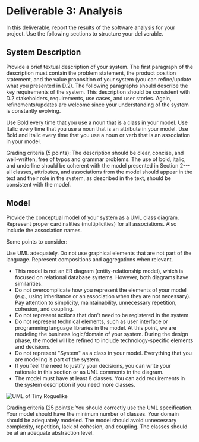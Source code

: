 # Deliverable 3: Analysis

In this deliverable, report the results of the software analysis for your project. Use the following sections to structure your deliverable.

## System Description
Provide a brief textual description of your system. The first paragraph of the description must contain the problem statement, the product position statement, and the value proposition of your system (you can refine/update what you presented in D.2). The following paragraphs should describe the key requirements of the system. This description should be consistent with D.2 stakeholders, requirements, use cases, and user stories. Again, refinements/updates are welcome since your understanding of the system is constantly evolving. 

Use Bold every time that you use a noun that is a class in your model. Use Italic every time that you use a noun that is an attribute in your model. Use Bold and Italic every time that you use a noun or verb that is an association in your model. 

Grading criteria (5 points): The description should be clear, concise, and well-written, free of typos and grammar problems. The use of bold, italic, and underline should be coherent with the model presented in Section 2---all classes, attributes, and associations from the model should appear in the text and their role in the system, as described in the text, should be consistent with the model.  

## Model
Provide the conceptual model of your system as a UML class diagram. Represent proper cardinalities (multiplicities) for all associations. Also include the association names. 
 
Some points to consider:

Use UML adequately. Do not use graphical elements that are not part of the language. Represent compositions and aggregations when relevant.
- This model is not an ER diagram (entity-relationship model), which is focused on relational database systems. However, both diagrams have similarities.
- Do not overcomplicate how you represent the elements of your model (e.g., using inheritance or an association when they are not necessary). Pay attention to simplicity, maintainability, unnecessary repetition, cohesion, and coupling.
- Do not represent actions that don’t need to be registered in the system.
- Do not represent technical elements, such as user interface or programming language libraries in the model. At this point, we are modeling the business logic/domain of your system. During the design phase, the model will be refined to include technology-specific elements and decisions.
- Do not represent "System" as a class in your model. Everything that you are modeling is part of the system.
- If you feel the need to justify your decisions, you can write your rationale in this section or as UML comments in the diagram.
- The model must have at least 8 classes. You can add requirements in the system description if you need more classes.

![UML of Tiny Roguelike](https://i.imgur.com/RuDEzNZ.png)

Grading criteria (25 points): You should correctly use the UML specification. Your model should have the minimum number of classes. Your domain should be adequately modeled. The model should avoid unnecessary complexity, repetition, lack of cohesion, and coupling. The classes should be at an adequate abstraction level.

